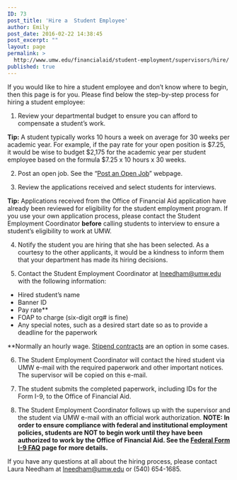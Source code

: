 ```yaml
---
ID: 73
post_title: 'Hire a  Student Employee'
author: Emily
post_date: 2016-02-22 14:38:45
post_excerpt: ""
layout: page
permalink: >
  http://www.umw.edu/financialaid/student-employment/supervisors/hire/
published: true
---
```

If you would like to hire a student employee and don’t know where to begin, then this page is for you. Please find below the step-by-step process for hiring a student employee:
<ol>
	<li>Review your departmental budget to ensure you can afford to compensate a student’s work.</li>
</ol>
<strong>Tip:</strong> A student typically works 10 hours a week on average for 30 weeks per academic year. For example, if the pay rate for your open position is $7.25, it would be wise to budget $2,175 for the academic year per student employee based on the formula $7.25 x 10 hours x 30 weeks.
<ol start="2">
	<li>Post an open job. See the “<a href="http://www.umw.edu/financialaid/student-employment/supervisors/post-an-open-job/">Post an Open Job</a>” webpage.</li>
</ol>
<ol start="3">
	<li>Review the applications received and select students for interviews.</li>
</ol>
<strong>Tip:</strong> Applications received from the Office of Financial Aid application have already been reviewed for eligibility for the student employment program. If you use your own application process, please contact the Student Employment Coordinator <strong>before</strong> calling students to interview to ensure a student’s eligibility to work at UMW.
<ol start="4">
	<li>Notify the student you are hiring that she has been selected. As a courtesy to the other applicants, it would be a kindness to inform them that your department has made its hiring decisions.</li>
</ol>
<ol start="5">
	<li>Contact the Student Employment Coordinator at <a href="mailto:lneedham@umw.edu">lneedham@umw.edu</a> with the following information:</li>
</ol>
<ul>
	<li>Hired student’s name</li>
	<li>Banner ID</li>
	<li>Pay rate**</li>
	<li>FOAP to charge (six-digit org# is fine)</li>
	<li>Any special notes, such as a desired start date so as to provide a deadline for the paperwork</li>
</ul>
**Normally an hourly wage. <a href="http://www.umw.edu/financialaid/student-employment/supervisors/stipends/">Stipend contracts</a> are an option in some cases.
<ol start="6">
	<li>The Student Employment Coordinator will contact the hired student via UMW e-mail with the required paperwork and other important notices. The supervisor will be copied on this e-mail.</li>
</ol>
<ol start="7">
	<li>The student submits the completed paperwork, including IDs for the Form I-9, to the Office of Financial Aid.</li>
</ol>
<ol start="8">
	<li>The Student Employment Coordinator follows up with the supervisor and the student via UMW e-mail with an official work authorization. <strong>NOTE: In order to ensure compliance with federal and institutional employment policies, students are NOT to begin work until they have been authorized to work by the Office of Financial Aid. See the <a href="http://www.umw.edu/financialaid/student-employment/applicants/federal-form-i-9-faq/">Federal Form I-9 FAQ</a> page for more details.</strong></li>
</ol>
If you have any questions at all about the hiring process, please contact Laura Needham at <a href="mailto:lneedham@umw.edu">lneedham@umw.edu</a> or (540) 654-1685.